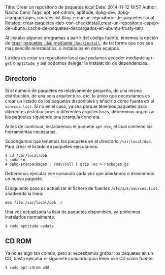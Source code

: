Title: Crear un repositorio de paquetes local
Date: 2014-11-12 18:57
Author: Nacho Cano
Tags: apt, apt-cdrom, aptitude, dpkg-dev, dpkg-scanpackages, sources.list
Slug: crear-un-repositorio-de-paquetes-local
Related: crear-paquetes-deb-con-checkinstall,crear-un-repositorio-espejo-de-ubuntu,cache-de-paquetes-descargados-en-ubuntu-trusty-tahr

Al instalar algunos programas a partir del código fuente, tenemos la
opción de [crear paquetes `.deb` mediante `checkinstall`][crear paquetes .deb mediante checkinstall], de tal forma
que nos sea más sencillo reinstalarlos, o instalarlos en otros equipos.

La idea es crear un repositorio local que podamos acceder mediante
`apt-get` o `aptitude`, y así podemos delegar la instalación de
dependencias.


Directorio
----------

Si el número de paquetes es relativamente pequeño, de una misma
distribución, de una sola arquitectura, etc, lo único que necesitamos es
crear un listado de los paquetes disponibles y añadirlo como fuente en
el `sources.list`. Si no es el caso, ya sea porque tenemos paquetes para
diferentes distribuciones o diferentes arquitecturas, deberemos
organizar los paquetes siguiendo una jerarquía concreta.

Antes de continuar, instalaremos el paquete `apt-dev`, el cual contiene
las herramientas necesarias.

Supongamos que tenemos los paquetes en el directorio `/var/local/deb`.
Para crear el listado de paquetes ejecutamos:

    $ cd /var/local/deb
    $ sudo su
    # dpkg-scanpackages . /dev/null | gzip -9c > Packages.gz

Deberemos ejecutar ese comando cada vez que añadamos o eliminemos un
nuevo paquete.

El siguiente paso es actualizar el fichero de fuentes
`/etc/apt/sources.list`, añadiendo la línea:

    deb file:/var/local/deb ./

Una vez actualizada la lista de paquetes disponibles, ya podremos
instalarlos normalmente:

    $ sudo aptitude update

CD ROM
------

Ya no es algo tan común, pero si necesitamos grabar los paquetes en un
CD, basta ejecutar el siguiente comando para tener ese CD como fuente:

    $ sudo apt-cdrom add

  [crear paquetes .deb mediante checkinstall]: {filename}/admin/crear-paquetes-deb-con-checkinstall.md
    "Crear paquetes .deb con checkinstall"
